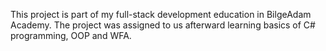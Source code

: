 This project is part of my full-stack development education in BilgeAdam Academy. The project was assigned to us afterward learning basics of C# programming, OOP and WFA. 
